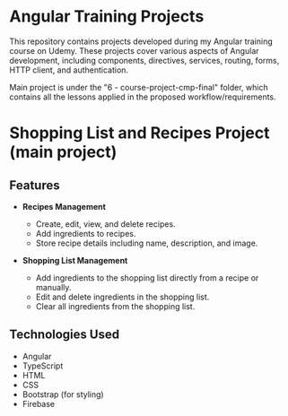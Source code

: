 # Angular Training Projects

This repository contains projects developed during my Angular training course on Udemy. These projects cover various aspects of Angular development, including components, directives, services, routing, forms, HTTP client, and authentication.

Main project is under the "6 - course-project-cmp-final" folder, which contains all the lessons applied in the proposed workflow/requirements.

# Shopping List and Recipes Project (main project)

## Features
- **Recipes Management**
  - Create, edit, view, and delete recipes.
  - Add ingredients to recipes.
  - Store recipe details including name, description, and image.

- **Shopping List Management**
  - Add ingredients to the shopping list directly from a recipe or manually.
  - Edit and delete ingredients in the shopping list.
  - Clear all ingredients from the shopping list.

## Technologies Used
- Angular
- TypeScript
- HTML
- CSS
- Bootstrap (for styling)
- Firebase
